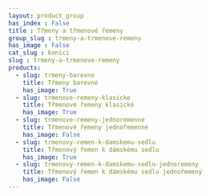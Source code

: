 ```yaml
---
layout: product_group
has_index : False
title : Třmeny a třmenové řemeny
group_slug : trmeny-a-trmenove-remeny
has_image : False
cat_slug : konici
slug : trmeny-a-trmenove-remeny
products:
  - slug: trmeny-barevne
    title: Třmeny barevné
    has_image: True
  - slug: trmenove-remeny-klasicke
    title: Třmenové řemeny klasické
    has_image: True
  - slug: trmenove-remeny-jednoremenne
    title: Třmenové řemeny jednořemenné
    has_image: False
  - slug: trmenovy-remen-k-damskemu-sedlu
    title: Třmenový řemen k dámskému sedlu
    has_image: True
  - slug: trmenovy-remen-k-damskemu-sedlu-jednoremeny
    title: Třmenový řemen k dámskému sedlu jednořemený
    has_image: False
---
```


